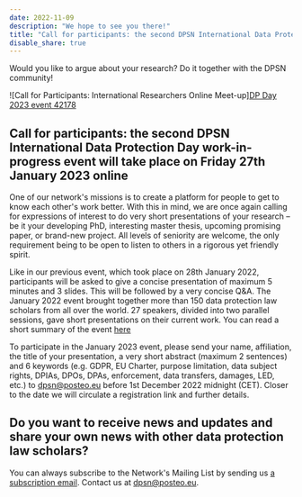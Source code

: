 ```yaml
---
date: 2022-11-09
description: "We hope to see you there!"
title: "Call for participants: the second DPSN International Data Protection Day work-in-progress event will take place on Friday 27th January 2023 online"
disable_share: true
---
```


Would you like to argue about your research? Do it together with the DPSN community!

![Call for Participants: International Researchers Online Meet-up][DP Day 2023 event 42178](https://user-images.githubusercontent.com/116156905/200795314-cec98b0f-ffa5-4d98-ab2e-bc73015df485.png)


## Call for participants: the second DPSN International Data Protection Day work-in-progress event will take place on Friday 27th January 2023 online ##

One of our network's missions is to create a platform for people to get to know each other's work better. With this in mind, we are once again calling for expressions of interest to do very short presentations of your research – be it your developing PhD, interesting master thesis, upcoming promising paper, or brand-new project. All levels of seniority are welcome, the only requirement being to be open to listen to others in a rigorous yet friendly spirit.

Like in our previous event, which took place on 28th January 2022, participants will be asked to give a concise presentation of maximum 5 minutes and 3 slides. This will be followed by a very concise Q&A. The January 2022 event brought together more than 150 data protection law scholars from all over the world. 27 speakers, divided into two parallel sessions, gave short presentations on their current work. You can read a short summary of the event [here](https://dataprotectionscholars.network/post/data-protection-day-event/) 

To participate in the January 2023 event, please send your name, affiliation, the title of your presentation, a very short abstract (maximum 2 sentences) and 6 keywords (e.g. GDPR, EU Charter, purpose limitation, data subject rights, DPIAs, DPOs, DPAs, enforcement, data transfers, damages, LED, etc.) to dpsn@posteo.eu before 1st December 2022 midnight (CET). Closer to the date we will circulate a registration link and further details.

## Do you want to receive news and updates and share your own news with other data protection law scholars? ## 
You can always subscribe to the Network's Mailing List by sending us [a subscription email](mailto:data-protection-scholars-join@lists.uvt.nl?subject=subscribe&body=subscribe). Contact us at [dpsn@posteo.eu](mailto:dpsn@posteo.eu).
